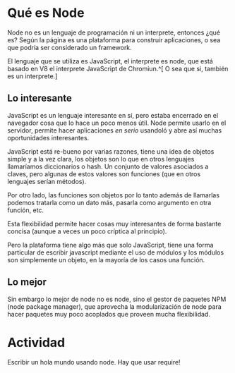 # Qué es Node

Node no es un lenguaje de programación ni un interprete, entonces ¿qué es?
Según la página es una plataforma para construir aplicaciones, o sea que podría
ser considerado un framework.

El lenguaje que se utiliza es JavaScript, el interprete es node, que está
basado en V8 el interprete JavaScript de Chromiun.^[ O sea que si, también es un
interprete.]

## Lo interesante

JavaScript es un lenguaje interesante en sí, pero estaba encerrado en el
navegador cosa que lo hace un poco menos útil. Node permite usarlo en el
servidor, permite hacer aplicaciones *en serio* usandoló y abre así muchas
oportunidades interesantes.

JavaScript está re-bueno por varias razones, tiene una idea de objetos simple y
a la vez clara, los objetos son lo que en otros lenguajes llamaríamos
diccionarios o hash. Un conjunto de valores asociados a claves, pero algunas de
estos valores son funciones (que en otros lenguajes serían métodos).

Por otro lado, las funciones son objetos por lo tanto además de llamarlas
podemos tratarla como un dato más, pasarla como argumento en otra función, etc.

Esta flexibilidad permite hacer cosas muy interesantes de forma bastante
concisa (aunque a veces un poco críptica al principio).

Pero la plataforma tiene algo más que solo JavaScript, tiene una forma
particular de escribir javascript mediante el uso de módulos y los módulos son
simplemente un objeto, en la mayoría de los casos una función.

## Lo mejor

Sin embargo lo mejor de node no es node, sino el gestor de paquetes NPM (node
package manager), que aprovecha la modularización de node para hacer
paquetes muy poco acoplados que proveen mucha flexibilidad.

# Actividad

Escribir un hola mundo usando node. Hay que usar require!
